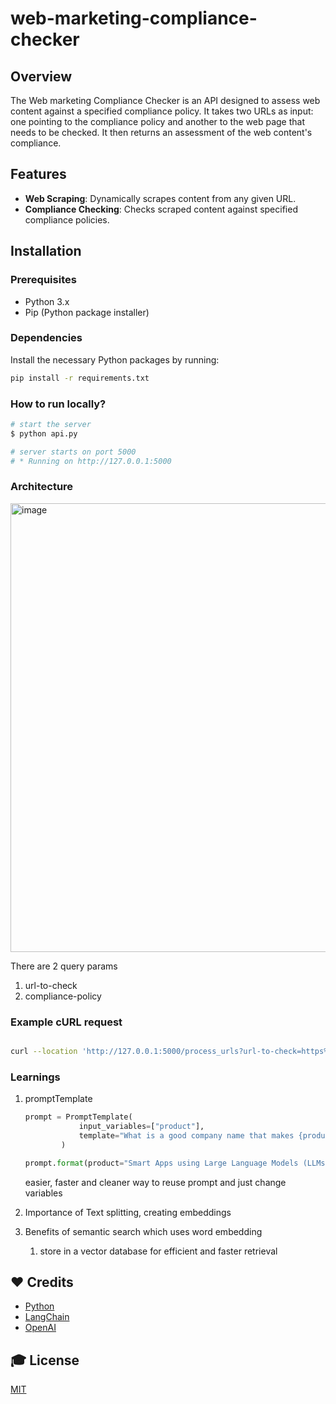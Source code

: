 # web-marketing-compliance-checker

## Overview
The Web marketing Compliance Checker is an API designed to assess web content against a specified compliance policy. It takes two URLs as input: one pointing to the compliance policy and another to the web page that needs to be checked. It then returns an assessment of the web content's compliance.

## Features
- **Web Scraping**: Dynamically scrapes content from any given URL.
- **Compliance Checking**: Checks scraped content against specified compliance policies.



## Installation

### Prerequisites
- Python 3.x
- Pip (Python package installer)

### Dependencies
Install the necessary Python packages by running:
```bash
pip install -r requirements.txt
```

### How to run locally?

```sh
# start the server
$ python api.py

# server starts on port 5000
# * Running on http://127.0.0.1:5000 
```

### Architecture

<img width="718" alt="image" src="https://github.com/nish17/marketing-compliance-checker/assets/12984120/3e0570e3-a4db-40db-a7fb-6771f3b6db6e">


There are 2 query params

1. url-to-check
2. compliance-policy

### Example cURL request

```sh

curl --location 'http://127.0.0.1:5000/process_urls?url-to-check=https%3A%2F%2Fwww.joinguava.com%2F&compliance-policy=https%3A%2F%2Fstripe.com%2Fdocs%2Ftreasury%2Fmarketing-treasury'

```

### Learnings

1. promptTemplate
    
    ```python
    prompt = PromptTemplate(
                input_variables=["product"],
                template="What is a good company name that makes {product}?",
            )
    
    prompt.format(product="Smart Apps using Large Language Models (LLMs)")
    ```
    easier, faster and cleaner way to reuse prompt and just change variables

2. Importance of Text splitting, creating embeddings

3. Benefits of semantic search which uses word embedding
    1. store in a vector database for efficient and faster retrieval

## ❤️ Credits

- [Python](https://www.python.org/)
- [LangChain](https://www.langchain.com/)
- [OpenAI](https://openai.com/)


## 🎓 License

[MIT](LICENSE)
